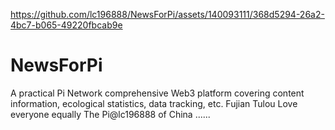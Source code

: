 

https://github.com/lc196888/NewsForPi/assets/140093111/368d5294-26a2-4bc7-b065-49220fbcab9e

# NewsForPi
A practical Pi Network comprehensive Web3 platform covering content information, ecological statistics, data tracking, etc. 
Fujian Tulou
Love everyone equally
The Pi@lc196888 of China
......
